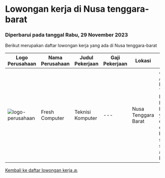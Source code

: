 
  # Lowongan kerja di Nusa tenggara-barat

  ### Diperbarui pada tanggal Rabu, 29 November 2023

  Berikut merupakan daftar lowongan kerja yang ada di Nusa tenggara-barat

  |Logo Perusahaan | Nama Perusahaan | Judul Pekerjaan | Gaji Pekerjaan | Lokasi | Deskripsi | Tanggal diunggah | Pranala |
  | -------------- | --------------- | --------------- | --------- | --------- | -------------- | ------- | ----------- |
  |![logo-perusahaan](https://i.ibb.co/sqvTCh9/112815900-stock-vector-no-image-available-icon-flat-vector.webp)|Fresh Computer|Teknisi Komputer|---|Nusa Tenggara Barat|Job Deskripsi / Job Description Teknisi Komputer: Memastikan komputer yang digunakan dapat berfungsi seperti seharusnya atau tidak. Memastikan...|Kamis, 02 November 2023|https://www.jobstreet.co.id/id/job/teknisi-komputer-1037324843?token=0~15ef0d5e-2140-48da-8373-87634cdf131e&sectionRank=1&jobId=jobstreet-id-job-1037324843|


  [Kembali ke daftar lowongan kerja 🔙](../README.md#daftar-lowongan-kerja)
  